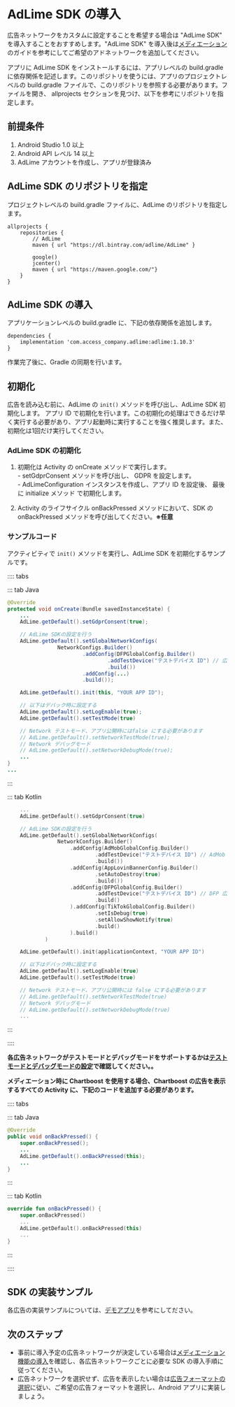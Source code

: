 ﻿# AdLime SDK の導入
広告ネットワークをカスタムに設定することを希望する場合は "AdLime SDK" を導入することをおすすめします。"AdLime SDK" を導入後は[メディエーション](./mediation.md)のガイドを参考にしてご希望のアドネットワークを追加してください。 

アプリに AdLime SDK をインストールするには、アプリレベルの build.gradle に依存関係を記述します。このリポジトリを使うには、アプリのプロジェクトレベルの build.gradle ファイルで、このリポジトリを参照する必要があります。ファイルを開き、 allprojects セクションを見つけ、以下を参考にリポジトリを指定します。

## 前提条件
1. Android Studio 1.0 以上
2. Android API レベル 14 以上
3. AdLime アカウントを作成し、アプリが登録済み

## AdLime SDK のリポジトリを指定
プロジェクトレベルの build.gradle ファイルに、AdLime のリポジトリを指定します。

```
allprojects {
    repositories {
        // AdLime
        maven { url "https://dl.bintray.com/adlime/AdLime" }

        google()
        jcenter()
        maven { url "https://maven.google.com/"}
    }
}
```

## AdLime SDK の導入
アプリケーションレベルの build.gradle に、下記の依存関係を追加します。
```
dependencies {
    implementation 'com.access_company.adlime:adlime:1.10.3'
}
```

作業完了後に、Gradle の同期を行います。

## 初期化
広告を読み込む前に、AdLime の `init()` メソッドを呼び出し、AdLime SDK 初期化します。 アプリ ID で初期化を行います。この初期化の処理はできるだけ早く実行する必要があり、アプリ起動時に実行することを強く推奨します。また、初期化は1回だけ実行してください。

### AdLime SDK の初期化

1. 初期化は Activity の onCreate メソッドで実行します。<br>
        - setGdprConsent メソッドを呼び出し、 GDPR を設定します。<br> 
        - AdLimeConfiguration インスタンスを作成し、アプリ ID を設定後、 最後に initialize メソッド で初期化します。

2. Activity のライフサイクル onBackPressed メソッドにおいて、SDK の onBackPressed メソッドを呼び出してください。**※任意**

### サンプルコード
アクティビティで `init()` メソッドを実行し、AdLime SDK を初期化するサンプルです。

:::: tabs

::: tab Java

```java
@Override
protected void onCreate(Bundle savedInstanceState) {
    ...
    AdLime.getDefault().setGdprConsent(true);

    // AdLime SDKの設定を行う
    AdLime.getDefault().setGlobalNetworkConfigs(
                NetworkConfigs.Builder()
                        .addConfig(DFPGlobalConfig.Builder()
                                .addTestDevice("テストデバイス ID") // 広告の表示テストを行う、デバイスの ID を設定する
                                .build())
                        .addConfig(...)
                        .build());

    AdLime.getDefault().init(this, "YOUR APP ID");

    // 以下はデバック時に設定する
    AdLime.getDefault().setLogEnable(true);
    AdLime.getDefault().setTestMode(true)

    // Network テストモード、アプリ公開時にはfalse にする必要があります
    // AdLime.getDefault().setNetworkTestMode(true);
    // Network デバッグモード
    // AdLime.getDefault().setNetworkDebugMode(true);
    ...
}
...

```

:::

::: tab Kotlin

```kotlin
    ...
    AdLime.getDefault().setGdprConsent(true)

    // AdLime SDKの設定を行う
    AdLime.getDefault().setGlobalNetworkConfigs(
                NetworkConfigs.Builder()
                    .addConfig(AdMobGlobalConfig.Builder()
                            .addTestDevice("テストデバイス ID") // AdMob 広告の表示テストを行う、デバイスの ID を設定する
                            .build())
                    .addConfig(AppLovinBannerConfig.Builder()
                            .setAutoDestroy(true)
                            .build())
                    .addConfig(DFPGlobalConfig.Builder()
                            .addTestDevice("テストデバイス ID") // DFP 広告の表示テストを行う、デバイスの ID を設定する
                            .build()
                    ).addConfig(TikTokGlobalConfig.Builder()
                            .setIsDebug(true)
                            .setAllowShowNotify(true)
                            .build()
                    ).build()
            )

    AdLime.getDefault().init(applicationContext, "YOUR APP ID")

    // 以下はデバック時に設定する
    AdLime.getDefault().setLogEnable(true)
    AdLime.getDefault().setTestMode(true)

    // Network テストモード、アプリ公開時には false にする必要があります
    // AdLime.getDefault().setNetworkTestMode(true)
    // Network デバッグモード
    // AdLime.getDefault().setNetworkDebugMode(true)
    ...
```

:::

::::

**各広告ネットワークがテストモードとデバッグモードをサポートするかは[テストモードとデバッグモードの設定](./test_debug_mode.md)で確認してください。。**

**メディエーション時に Chartboost を使用する場合、Chartboost の広告を表示するすべての Activity に、下記のコードを追加する必要があります。**

:::: tabs

::: tab Java

```java
@Override
public void onBackPressed() {
    super.onBackPressed();
    ...
    AdLime.getDefault().onBackPressed(this);
    ...
}
```
:::

::: tab Kotlin

```kotlin
override fun onBackPressed() {
    super.onBackPressed()
    ...
    AdLime.getDefault().onBackPressed(this)
    ...
}
```

:::

::::


## SDK の実装サンプル
各広告の実装サンプルについては、[デモアプリ](https://github.com/Ham-mer/AdLime-Android-Demo)を参考にしてださい。

## 次のステップ
- 事前に導入予定の広告ネットワークが決定している場合は[メディエーション機能の導入](./mediation.md)を確認し、各広告ネットワークごとに必要な SDK の導入手順に従ってください。
- 広告ネットワークを選択せず、広告を表示したい場合は[広告フォーマットの選択](./adformat.md)に従い、ご希望の広告フォーマットを選択し、Android アプリに実装しましょう。
